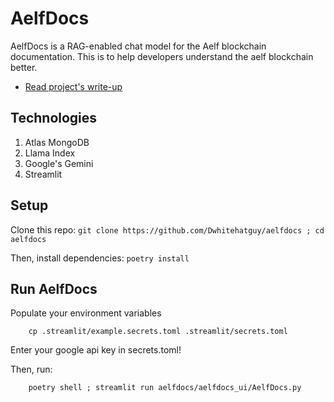 # AelfDocs

AelfDocs is a RAG-enabled chat model for the Aelf blockchain documentation. This is to help developers understand the aelf blockchain better.

- [Read project's write-up](https://docs.google.com/document/d/1VRRnNzpAlYGCbKqTI3AqgeOMXc_NPqcxCpwm4x5NhSg/edit?usp=sharing)

## Technologies

1. Atlas MongoDB
2. Llama Index
3. Google's Gemini
4. Streamlit

## Setup

Clone this repo: `git clone https://github.com/Dwhitehatguy/aelfdocs ; cd aelfdocs`

Then, install dependencies: `poetry install`

## Run AelfDocs

Populate your environment variables

```
    cp .streamlit/example.secrets.toml .streamlit/secrets.toml
```

Enter your google api key in secrets.toml!

Then, run:
```
    poetry shell ; streamlit run aelfdocs/aelfdocs_ui/AelfDocs.py
```
